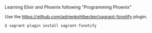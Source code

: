 Learning Elixir and Phoenix following "Programming Phoenix"

Use the https://github.com/adrienkohlbecker/vagrant-fsnotify plugin.

`$ vagrant plugin install vagrant-fsnotify`
